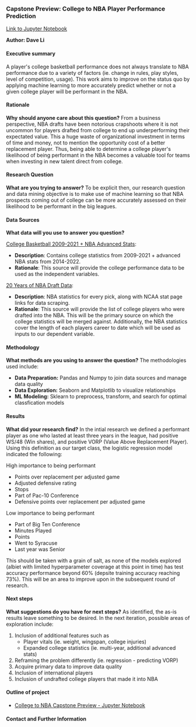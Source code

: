 ### Capstone Preview: College to NBA Player Performance Prediction
[Link to Jupyter Notebook](https://github.com/d-veli/college_to_nba_preview/blob/main/college_to_nba_preview.ipynb)

**Author: Dave Li**

#### Executive summary
A player's college basketball performance does not always translate to NBA performance due to a variety of factors (ie. change in rules, play styles, level of competition, usage). This work aims to improve on the status quo by applying machine learning to more accurately predict whether or not a given college player will be performant in the NBA.

#### Rationale
**Why should anyone care about this question?**
From a business perspective, NBA drafts have been notorious crapshoots where it is not uncommon for players drafted from college to end up underperforming their expectated value. This a huge waste of organizational investment in terms of time and money, not to mention the opportunity cost of a better replacement player. Thus, being able to determine a college player's likelihood of being performant in the NBA becomes a valuable tool for teams when investing in new talent direct from college. 


#### Research Question
**What are you trying to answer?**
To be explicit then, our research question and data mining objective is to make use of machine learning so that NBA prospects coming out of college can be more accurately assessed on their likelihood to be performant in the big leagues. 

#### Data Sources
**What data will you use to answer you question?**

[College Basketball 2009-2021 + NBA Advanced Stats](https://www.kaggle.com/datasets/adityak2003/college-basketball-players-20092021): 
- **Description**: Contains college statistics from 2009-2021 + advanced NBA stats from 2014-2022. 
- **Rationale**: This source will provide the college performance data to be used as the independent variables.

[20 Years of NBA Draft Data](https://www.kaggle.com/datasets/benwieland/nba-draft-data): 
- **Description**: NBA statistics for every pick, along with NCAA stat page links for data scraping. 
- **Rationale**: This source will provide the list of college players who were drafted into the NBA. This will be the primary source on which the college statistics will be merged against. Additionally, the NBA statistics cover the length of each players career to date which will be used as inputs to our dependent variable.

#### Methodology
**What methods are you using to answer the question?** The methodologies used include:
- **Data Preparation:** Pandas and Numpy to join data sources and manage data quality
- **Data Exploration:** Seaborn and Matplotlib to visualize relationships
- **ML Modeling:** Sklearn to preprocess, transform, and search for optimal classfication models

#### Results
**What did your research find?**
In the intial research we defined a performant player as one who lasted at least three years in the league, had positive WS/48 (Win shares), and positive VORP (Value Above Replacement Player). Using this definition as our target class, the logistic regression model indicated the following:

High importance to being performant
- Points over replacement per adjusted game
- Adjusted defensive rating
- Stops
- Part of Pac-10 Conference
- Defensive points over replacement per adjusted game

Low importance to being performant
- Part of Big Ten Conference
- Minutes Played
- Points
- Went to Syracuse
- Last year was Senior

This should be taken with a grain of salt, as none of the models explored (albiet with limited hyperparameter coverage at this point in time) has test accuracy performance beyond 60% (depsite training accuracy reaching 73%). This will be an area to improve upon in the subsequent round of research.

#### Next steps
**What suggestions do you have for next steps?** As identified, the as-is results leave something to be desired. In the next iteration, possible areas of exploration include:
1. Inclusion of additional features such as
    - Player vitals (ie. weight, wingspan, college injuries)
    - Expanded college statistics (ie. multi-year, additional advanced stats)
2. Reframing the problem differently (ie. regression - predicting VORP)
3. Acquire primary data to improve data quality
4. Inclusion of international players
5. Inclusion of undrafted college players that made it into NBA


#### Outline of project

- [College to NBA Capstone Preview - Jupyter Notebook](https://github.com/d-veli/college_to_nba_preview/blob/main/college_to_nba_preview.ipynb)


#### Contact and Further Information